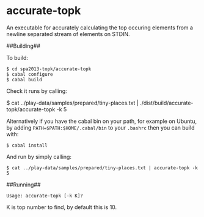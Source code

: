 accurate-topk
====================

An executable for accurately calculating the top occuring elements from
a newline separated stream of elements on STDIN.

##Building##

To build:

    $ cd spa2013-topk/accurate-topk
    $ cabal configure
    $ cabal build

Check it runs by calling:

   $ cat ../play-data/samples/prepared/tiny-places.txt | ./dist/build/accurate-topk/accurate-topk -k 5

Alternatively if you have the cabal bin on your path, for example on Ubuntu,
by adding `PATH=$PATH:$HOME/.cabal/bin` to your `.bashrc` then you can build with:

    $ cabal install

And run by simply calling:

    $ cat ../play-data/samples/prepared/tiny-places.txt | accurate-topk -k 5

##Running##

    Usage: accurate-topk [-k K]?

K is top number to find, by default this is 10.
